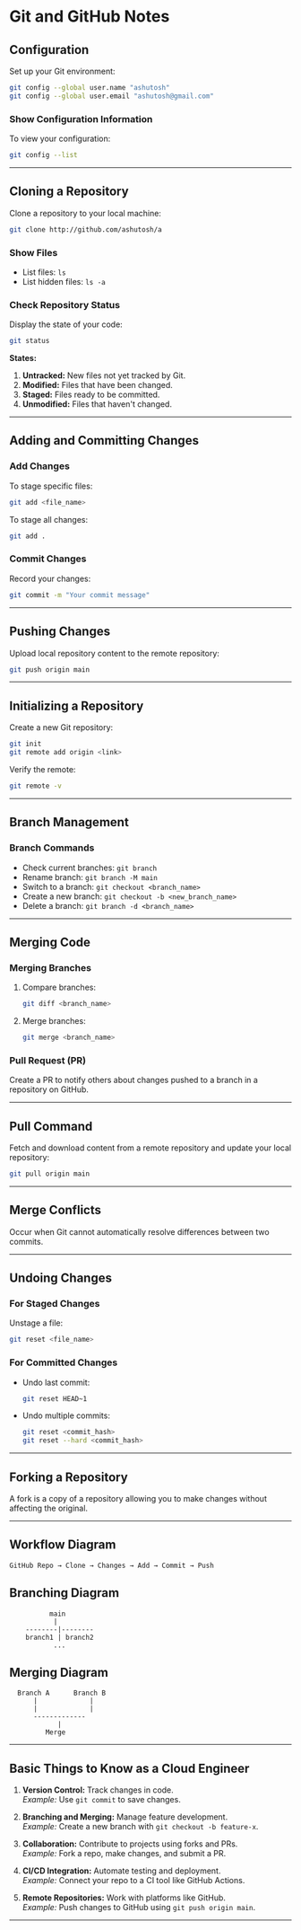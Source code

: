
# Git and GitHub Notes

## Configuration
Set up your Git environment:
```bash
git config --global user.name "ashutosh"
git config --global user.email "ashutosh@gmail.com"
```

### Show Configuration Information
To view your configuration:
```bash
git config --list
```

---

## Cloning a Repository
Clone a repository to your local machine:
```bash
git clone http://github.com/ashutosh/a
```

### Show Files
- List files: `ls`
- List hidden files: `ls -a`

### Check Repository Status
Display the state of your code:
```bash
git status
```

**States:**
1. **Untracked:** New files not yet tracked by Git.
2. **Modified:** Files that have been changed.
3. **Staged:** Files ready to be committed.
4. **Unmodified:** Files that haven't changed.

---

## Adding and Committing Changes
### Add Changes
To stage specific files:
```bash
git add <file_name>
```
To stage all changes:
```bash
git add .
```

### Commit Changes
Record your changes:
```bash
git commit -m "Your commit message"
```

---

## Pushing Changes
Upload local repository content to the remote repository:
```bash
git push origin main
```

---

## Initializing a Repository
Create a new Git repository:
```bash
git init
git remote add origin <link>
```
Verify the remote:
```bash
git remote -v
```

---

## Branch Management
### Branch Commands
- Check current branches: `git branch`
- Rename branch: `git branch -M main`
- Switch to a branch: `git checkout <branch_name>`
- Create a new branch: `git checkout -b <new_branch_name>`
- Delete a branch: `git branch -d <branch_name>`

---

## Merging Code
### Merging Branches
1. Compare branches:
   ```bash
   git diff <branch_name>
   ```
2. Merge branches:
   ```bash
   git merge <branch_name>
   ```

### Pull Request (PR)
Create a PR to notify others about changes pushed to a branch in a repository on GitHub.

---

## Pull Command
Fetch and download content from a remote repository and update your local repository:
```bash
git pull origin main
```

---

## Merge Conflicts
Occur when Git cannot automatically resolve differences between two commits.

---

## Undoing Changes
### For Staged Changes
Unstage a file:
```bash
git reset <file_name>
```

### For Committed Changes
- Undo last commit:
  ```bash
  git reset HEAD~1
  ```
- Undo multiple commits:
  ```bash
  git reset <commit_hash>
  git reset --hard <commit_hash>
  ```

---

## Forking a Repository
A fork is a copy of a repository allowing you to make changes without affecting the original.

---

## Workflow Diagram
```
GitHub Repo → Clone → Changes → Add → Commit → Push
```

## Branching Diagram
```
          main
           |
    --------|--------
    branch1 | branch2
           ...
```

## Merging Diagram
```
  Branch A      Branch B
      |             |
      |             |
      -------------
            |
         Merge
```

---

## Basic Things to Know as a Cloud Engineer
1. **Version Control:** Track changes in code.  
   *Example:* Use `git commit` to save changes.

2. **Branching and Merging:** Manage feature development.  
   *Example:* Create a new branch with `git checkout -b feature-x`.

3. **Collaboration:** Contribute to projects using forks and PRs.  
   *Example:* Fork a repo, make changes, and submit a PR.

4. **CI/CD Integration:** Automate testing and deployment.  
   *Example:* Connect your repo to a CI tool like GitHub Actions.

5. **Remote Repositories:** Work with platforms like GitHub.  
   *Example:* Push changes to GitHub using `git push origin main`.

---
```
